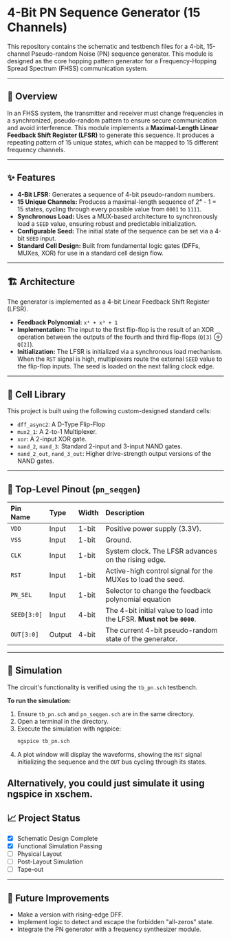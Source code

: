 # 4-Bit PN Sequence Generator (15 Channels)

This repository contains the schematic and testbench files for a 4-bit, 15-channel Pseudo-random Noise (PN) sequence generator. This module is designed as the core hopping pattern generator for a Frequency-Hopping Spread Spectrum (FHSS) communication system.

-----

## 🚀 Overview

In an FHSS system, the transmitter and receiver must change frequencies in a synchronized, pseudo-random pattern to ensure secure communication and avoid interference. This module implements a **Maximal-Length Linear Feedback Shift Register (LFSR)** to generate this sequence. It produces a repeating pattern of 15 unique states, which can be mapped to 15 different frequency channels.

-----

## ✨ Features

  * **4-Bit LFSR:** Generates a sequence of 4-bit pseudo-random numbers.
  * **15 Unique Channels:** Produces a maximal-length sequence of 2⁴ - 1 = 15 states, cycling through every possible value from `0001` to `1111`.
  * **Synchronous Load:** Uses a MUX-based architecture to synchronously load a `SEED` value, ensuring robust and predictable initialization.
  * **Configurable Seed:** The initial state of the sequence can be set via a 4-bit `SEED` input.
  * **Standard Cell Design:** Built from fundamental logic gates (DFFs, MUXes, XOR) for use in a standard cell design flow.

-----

## 🏗️ Architecture

The generator is implemented as a 4-bit Linear Feedback Shift Register (LFSR).

  * **Feedback Polynomial:** `x⁴ + x³ + 1`
  * **Implementation:** The input to the first flip-flop is the result of an XOR operation between the outputs of the fourth and third flip-flops (`Q[3]` ⊕ `Q[2]`).
  * **Initialization:** The LFSR is initialized via a synchronous load mechanism. When the `RST` signal is high, multiplexers route the external `SEED` value to the flip-flop inputs. The seed is loaded on the next falling clock edge.

-----

## 📂 Cell Library

This project is built using the following custom-designed standard cells:

  * `dff_async2`: A D-Type Flip-Flop
  * `mux2_1`: A 2-to-1 Multiplexer.
  * `xor`: A 2-input XOR gate.
  * `nand_2`, `nand_3`: Standard 2-input and 3-input NAND gates.
  * `nand_2_out`, `nand_3_out`: Higher drive-strength output versions of the NAND gates.

-----

## 📌 Top-Level Pinout (`pn_seqgen`)

| Pin Name | Type   | Width | Description                                                               |
| :---     | :----- | :---- | :------------------------------------------------------------------------ |
| `VDD`    | Input  | 1-bit | Positive power supply (3.3V).                                             |
| `VSS`    | Input  | 1-bit | Ground.                                                                   |
| `CLK`    | Input  | 1-bit | System clock. The LFSR advances on the rising edge.                       |
| `RST`    | Input  | 1-bit | Active-high control signal for the MUXes to load the seed.                |
| `PN_SEL` | Input  | 1-bit | Selector to change the feedback polynomial equation                       |
| `SEED[3:0]`| Input  | 4-bit | The 4-bit initial value to load into the LFSR. **Must not be `0000`**.      |
| `OUT[3:0]` | Output | 4-bit | The current 4-bit pseudo-random state of the generator.                   |


-----

## 🔬 Simulation

The circuit's functionality is verified using the `tb_pn.sch` testbench.

**To run the simulation:**

1.  Ensure `tb_pn.sch` and `pn_seqgen.sch` are in the same directory.
2.  Open a terminal in the directory.
3.  Execute the simulation with ngspice:
    ```bash
    ngspice tb_pn.sch
    ```
4.  A plot window will display the waveforms, showing the `RST` signal initializing the sequence and the `OUT` bus cycling through its states.

Alternatively, you could just simulate it using ngspice in xschem.
-----

## 📈 Project Status

  * [x] Schematic Design Complete
  * [x] Functional Simulation Passing
  * [ ] Physical Layout
  * [ ] Post-Layout Simulation
  * [ ] Tape-out

-----

## 🔮 Future Improvements

  * Make a version with rising-edge DFF.
  * Implement logic to detect and escape the forbidden "all-zeros" state.
  * Integrate the PN generator with a frequency synthesizer module.
